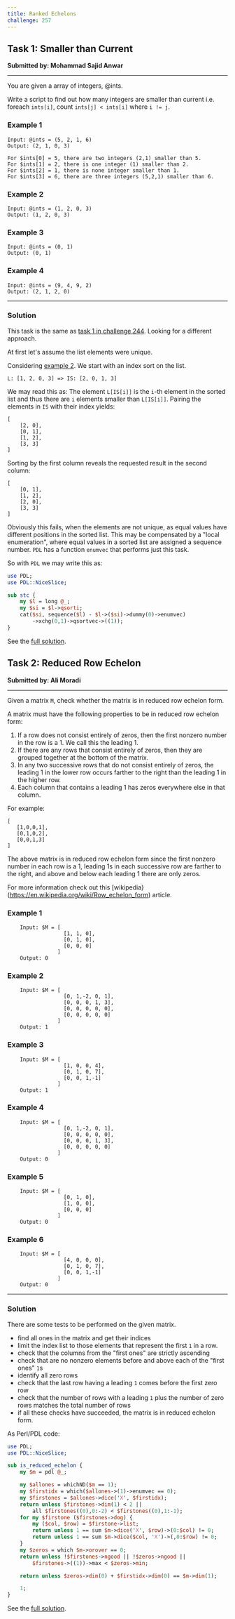 ```yaml
---
title: Ranked Echelons
challenge: 257
---
```


## Task 1: Smaller than Current
**Submitted by: Mohammad Sajid Anwar**

---
You are given a array of integers, @ints.

Write a script to find out how many integers are smaller than current i.e. foreach `ints[i]`, count `ints[j] < ints[i]` where `i != j`.

### Example 1
```
Input: @ints = (5, 2, 1, 6)
Output: (2, 1, 0, 3)

For $ints[0] = 5, there are two integers (2,1) smaller than 5.
For $ints[1] = 2, there is one integer (1) smaller than 2.
For $ints[2] = 1, there is none integer smaller than 1.
For $ints[3] = 6, there are three integers (5,2,1) smaller than 6.
```
### Example 2
```
Input: @ints = (1, 2, 0, 3)
Output: (1, 2, 0, 3)
```
### Example 3
```
Input: @ints = (0, 1)
Output: (0, 1)
```
### Example 4
```
Input: @ints = (9, 4, 9, 2)
Output: (2, 1, 2, 0)
```
---
### Solution

This task is the same as [task 1 in challenge 244](https://theweeklychallenge.org/blog/perl-weekly-challenge-244/#TASK1).
Looking for a different approach.

At first let's assume the list elements were unique.


Considering [example 2](#example-2).
We start with an index sort on the list.
```
L: [1, 2, 0, 3] => IS: [2, 0, 1, 3]
```
We may read this as: The element `L[IS[i]]` is the `i`-th element in the sorted list and thus there are `i` elements smaller than `L[IS[i]]`.
Pairing the elements in `IS` with their index yields:
```
[
    [2, 0],
    [0, 1],
    [1, 2],
    [3, 3]
]
```
Sorting by the first column reveals the requested result in the second  column:
```
[
    [0, 1],
    [1, 2],
    [2, 0],
    [3, 3]
]
```
Obviously this fails, when the elements are not unique, as equal values have different positions in the sorted list.
This may be compensated by a "local enumeration", where equal values in a sorted list are assigned a sequence number.
`PDL` has a function `enumvec` that performs just this task.

So with `PDL` we may write this as:
```perl
use PDL;
use PDL::NiceSlice;

sub stc {
    my $l = long @_;
    my $si = $l->qsorti;
    cat($si, sequence($l) - $l->($si)->dummy(0)->enumvec)
        ->xchg(0,1)->qsortvec->((1));
}
```


See the [full solution](https://github.com/manwar/perlweeklychallenge-club/blob/master/challenge-257/jo-37/perl/ch-1.pl).
## Task 2: Reduced Row Echelon
**Submitted by: Ali Moradi**

---
Given a matrix `M`, check whether the matrix is in reduced row echelon form.

A matrix must have the following properties to be in reduced row echelon form:

1. If a row does not consist entirely of zeros, then the first
   nonzero number in the row is a 1. We call this the leading 1.
2. If there are any rows that consist entirely of zeros, then
   they are grouped together at the bottom of the matrix.
3. In any two successive rows that do not consist entirely of zeros,
   the leading 1 in the lower row occurs farther to the right than
   the leading 1 in the higher row.
4. Each column that contains a leading 1 has zeros everywhere else
   in that column.

For example:

```
[
   [1,0,0,1],
   [0,1,0,2],
   [0,0,1,3]
]
```
The above matrix is in reduced row echelon form since the first nonzero number in each row is a 1, leading 1s in each successive row are farther to the right, and above and below each leading 1 there are only zeros.

For more information check out this [wikipedia}(https://en.wikipedia.org/wiki/Row_echelon_form) article.

### Example 1
```
    Input: $M = [
                  [1, 1, 0],
                  [0, 1, 0],
                  [0, 0, 0]
                ]
    Output: 0
```
### Example 2
```
    Input: $M = [
                  [0, 1,-2, 0, 1],
                  [0, 0, 0, 1, 3],
                  [0, 0, 0, 0, 0],
                  [0, 0, 0, 0, 0]
                ]
    Output: 1
```
### Example 3
```
    Input: $M = [
                  [1, 0, 0, 4],
                  [0, 1, 0, 7],
                  [0, 0, 1,-1]
                ]
    Output: 1
```
### Example 4
```
    Input: $M = [
                  [0, 1,-2, 0, 1],
                  [0, 0, 0, 0, 0],
                  [0, 0, 0, 1, 3],
                  [0, 0, 0, 0, 0]
                ]
    Output: 0
```
### Example 5
```
    Input: $M = [
                  [0, 1, 0],
                  [1, 0, 0],
                  [0, 0, 0]
                ]
    Output: 0
```
### Example 6
```
    Input: $M = [
                  [4, 0, 0, 0],
                  [0, 1, 0, 7],
                  [0, 0, 1,-1]
                ]
    Output: 0
```
---
### Solution

There are some tests to be performed on the given matrix.

 - find all ones in the matrix and get their indices
 - limit the index list to those elements that represent the first `1` in a row.
 - check that the columns from the "first ones" are strictly ascending
 - check that are no nonzero elements before and above each of the "first ones" `1`s
 - identify all zero rows
 - check that the last row having a leading `1` comes before the first zero row
 - check that the number of rows with a leading `1` plus the number of zero rows matches the total number of rows
 - if all these checks have succeeded, the matrix is in reduced echelon form.

As Perl/PDL code:
```perl
use PDL;
use PDL::NiceSlice;

sub is_reduced_echelon {
    my $m = pdl @_;

    my $allones = whichND($m == 1);
    my $firstidx = which($allones->(1)->enumvec == 0);
    my $firstones = $allones->dice('X', $firstidx);
    return unless $firstones->dim(1) < 2 ||
        all $firstones((0),0:-2) < $firstones((0),1:-1);
    for my $firstone ($firstones->dog) {
        my ($col, $row) = $firstone->list;
        return unless 1 == sum $m->dice('X', $row)->(0:$col) != 0;
        return unless 1 == sum $m->dice($col, 'X')->(,0:$row) != 0;
    }
    my $zeros = which $m->orover == 0;
    return unless !$firstones->ngood || !$zeros->ngood ||
        $firstones->((1))->max < $zeros->min;

    return unless $zeros->dim(0) + $firstidx->dim(0) == $m->dim(1);

    1;
}
```
See the [full solution](https://github.com/manwar/perlweeklychallenge-club/blob/master/challenge-257/jo-37/perl/ch-2.pl).
